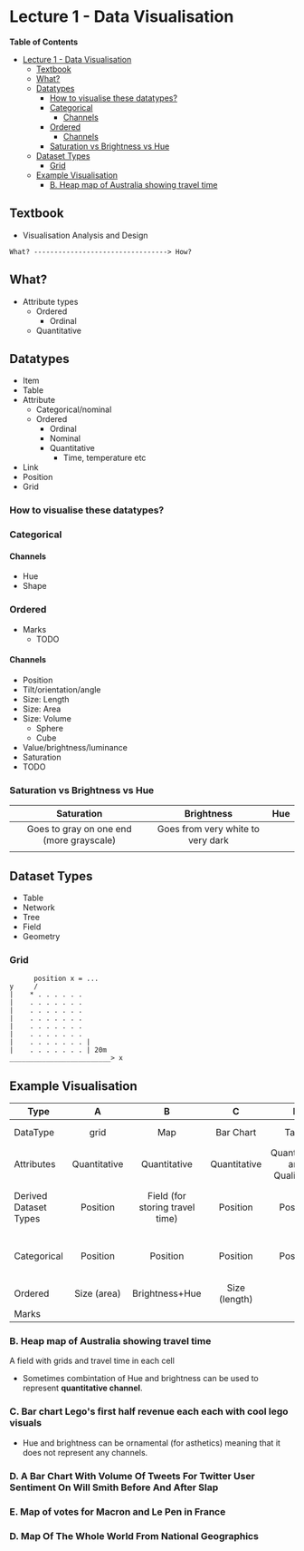 # Lecture 1 - Data Visualisation

<!-- markdown-toc start - Don't edit this section. Run M-x markdown-toc-refresh-toc -->
**Table of Contents**

- [Lecture 1 - Data Visualisation](#lecture-1---data-visualisation)
    - [Textbook](#textbook)
    - [What?](#what)
    - [Datatypes](#datatypes)
        - [How to visualise these datatypes?](#how-to-visualise-these-datatypes)
        - [Categorical](#categorical)
            - [Channels](#channels)
        - [Ordered](#ordered)
            - [Channels](#channels-1)
        - [Saturation vs Brightness vs Hue](#saturation-vs-brightness-vs-hue)
    - [Dataset Types](#dataset-types)
        - [Grid](#grid)
    - [Example Visualisation](#example-visualisation)
        - [B. Heap map of Australia showing travel time](#b-heap-map-of-australia-showing-travel-time)

<!-- markdown-toc end -->


## Textbook
* Visualisation Analysis and Design



```
What? ---------------------------------> How?
```

## What?

* Attribute types
	* Ordered
		* Ordinal
	* Quantitative

## Datatypes
* Item
* Table
* Attribute
  * Categorical/nominal
  * Ordered
    * Ordinal
    * Nominal
    * Quantitative
      * Time, temperature etc
* Link
* Position
* Grid

### How to visualise these datatypes?

### Categorical
####  Channels
* Hue
* Shape

### Ordered
* Marks
  * TODO
#### Channels
  * Position
  * Tilt/orientation/angle
  * Size: Length
  * Size: Area
  * Size: Volume 
    * Sphere
    * Cube
  * Value/brightness/luminance
  * Saturation
  * TODO


### Saturation vs Brightness vs Hue
| Saturation                               | Brightness                        | Hue |
|:----------------------------------------:|:---------------------------------:|:---:|
| Goes to gray on one end (more grayscale) | Goes from very white to very dark |     |
|                                          |                                   |     |


## Dataset Types
* Table
* Network
* Tree
* Field
* Geometry

### Grid

```
      position x = ...
y     / 
|    * . . . . . .
|    . . . . . . .
|    . . . . . . .
|    . . . . . . .
|    . . . . . . .
|    . . . . . . .
|    . . . . . . . |
|    . . . . . . . | 20m
_________________________> x
```


## Example Visualisation

| Type                  | A            | B                               | C             | D                            | E                               | F                                   | G         |
|-----------------------|:------------:|:-------------------------------:|:-------------:|:----------------------------:|:-------------------------------:|:-----------------------------------:|:---------:|
| DataType              | grid         | Map                             | Bar Chart     | Table                        | Map                             | Geometry                            | Bar Chart |
| Attributes            | Quantitative | Quantitative                    | Quantitative  | Quantitivate and Qualitative | Quantitive                      |                                     |           |
| Derived Dataset Types | Position     | Field (for storing travel time) | Position      | Position                     | Table contains position         | Field (elevation), network for flow | Position  |
| Categorical           | Position     | Position                        | Position      | Position                     | Hue (for either Macron and Pen) | Position                            | Position  |
| Ordered               | Size (area)  | Brightness+Hue                  | Size (length) |                              | Area                            |                                     |           |
| Marks                 |              |                                 |               |                              |                                 |                                     |           |


### B. Heap map of Australia showing travel time
A field with grids and travel time in each cell

* Sometimes combintation of Hue and brightness can be used to represent **quantitative channel**.

### C. Bar chart Lego's first half revenue each each with cool lego visuals
* Hue and brightness can be ornamental (for asthetics) meaning that it does not represent any channels.


### D. A Bar Chart With Volume Of Tweets For Twitter User Sentiment On Will Smith Before And After Slap


### E. Map of votes for Macron and Le Pen in France

### D. Map Of The Whole World From National Geographics
